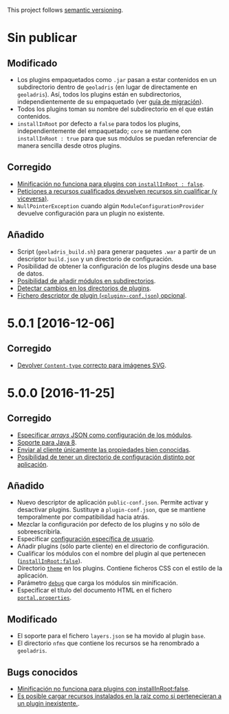 This project follows [semantic versioning](http://semver.org).

# Sin publicar

## Modificado

* Los plugins empaquetados como `.jar` pasan a estar contenidos en un subdirectorio dentro de `geoladris` (en lugar de directamente en `geoladris`). Así, todos los plugins están en subdirectorios, independientemente de su empaquetado (ver [guía de migración](migrating.md)).
* Todos los plugins toman su nombre del subdirectorio en el que están contenidos.
* `installInRoot` por defecto a `false` para todos los plugins, independientemente del empaquetado; `core` se mantiene con `installInRoot : true` para que sus módulos se puedan referenciar de manera sencilla desde otros plugins.

## Corregido

* [Minificación no funciona para plugins con `installInRoot : false`](https://github.com/geoladris/geoladris/issues/24).
* [Peticiones a recursos cualificados devuelven recursos sin cualificar (y viceversa)](https://github.com/geoladris/geoladris/issues/26).
* `NullPointerException` cuando algún `ModuleConfigurationProvider` devuelve configuración para un plugin no existente.

## Añadido

* Script (`geoladris_build.sh`) para generar paquetes `.war` a partir de un descriptor `build.json` y un directorio de configuración.
* Posibilidad de obtener la configuración de los plugins desde una base de datos.
* [Posibilidad de añadir módulos en subdirectorios](https://github.com/geoladris/core/issues/10).
* [Detectar cambios en los directorios de plugins](https://github.com/geoladris/core/issues/33).
* [Fichero descriptor de plugin (`<plugin>-conf.json`) opcional](https://github.com/geoladris/core/issues/36).

# 5.0.1 [2016-12-06]

## Corregido

* [Devolver `Content-type` correcto para imágenes SVG](https://github.com/geoladris/geoladris/issues/34).

# 5.0.0 [2016-11-25]

## Corregido
* [Especificar _arrays_ JSON como configuración de los módulos](https://github.com/geoladris/geoladris/issues/2).
* [Soporte para Java 8](https://github.com/geoladris/geoladris/issues/20).
* [Enviar al cliente únicamente las propiedades bien conocidas](https://github.com/geoladris/geoladris/issues/8).
* [Posibilidad de tener un directorio de configuración distinto por aplicación](https://github.com/geoladris/core/issues/30).

## Añadido
* Nuevo descriptor de aplicación `public-conf.json`. Permite activar y desactivar plugins. Sustituye a `plugin-conf.json`, que se mantiene temporalmente por compatibilidad hacia atrás.
* Mezclar la configuración por defecto de los plugins y no sólo de sobreescribirla.
* Especificar [configuración específica de usuario](conf_dir.md#configuración-específica-de-usuarios).
* Añadir plugins (sólo parte cliente) en el directorio de configuración.
* Cualificar los módulos con el nombre del plugin al que pertenecen ([`installInRoot:false`](plugins.md#-configuración)).
* Directorio [`theme`](plugins.md#-estructura) en los plugins. Contiene ficheros CSS con el estilo de la aplicación.
* Parámetro [`debug`](minify_js_css.md) que carga los módulos sin minificación.
* Especificar el título del documento HTML en el fichero [`portal.properties`](conf_dir.md#portalproperties).

## Modificado
* El soporte para el fichero `layers.json` se ha movido al plugin `base`.
* El directorio `nfms` que contiene los recursos se ha renombrado a `geoladris`.

## Bugs conocidos
* [Minificación no funciona para plugins con installInRoot:false](https://github.com/geoladris/geoladris/issues/24).
* [Es posible cargar recursos instalados en la raíz como si pertenecieran a un plugin inexistente.](https://github.com/geoladris/geoladris/issues/26).

